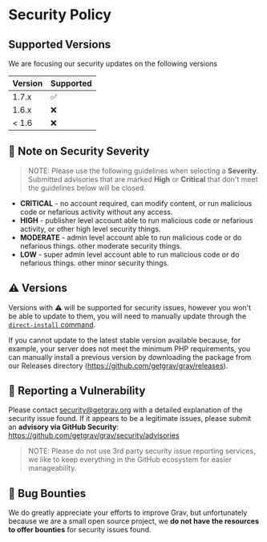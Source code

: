 # Security Policy

## Supported Versions

We are focusing our security updates on the following versions

| Version | Supported          |
| ------- | ------------------ |
| 1.7.x   | :white_check_mark: |
| 1.6.x   | :x:          |
| < 1.6   | :x:                |

## :pushpin: Note on Security Severity

> NOTE: Please use the following guidelines when selecting a **Severity**.  Submitted advisories that are marked **High** or **Critical** that don't meet the guidelines below will be closed.

* **CRITICAL** - no account required, can modify content, or run malicious code or nefarious activity without any access.
* **HIGH** - publisher level account able to run malicious code or nefarious activity, or other high level security things.
* **MODERATE** - admin level account able to run malicious code or do nefarious things. other moderate security things.
* **LOW** - super admin level account able to run malicious code or do nefarious things. other minor security things.

## :warning: Versions

Versions with :warning: will be supported for security issues, however you won't be able to update to them, you will need to manually update through the [`direct-install` command](https://learn.getgrav.org/17/admin-panel/tools).

If you cannot update to the latest stable version available because, for example, your server does not meet the minimum PHP requirements, you can manually install a previous version by downloading the package from our Releases directory (https://github.com/getgrav/grav/releases).

## :pencil: Reporting a Vulnerability

Please contact security@getgrav.org with a detailed explanation of the security issue found.  If it appears to be a legitimate issues, please submit an **advisory via GitHub Security**: https://github.com/getgrav/grav/security/advisories

> NOTE: Please do not use 3rd party security issue reporting services, we like to keep everything in the GitHub ecosystem for easier manageability.

## :bug: Bug Bounties

We do greatly appreciate your efforts to improve Grav, but unfortunately because we are a small open source project, we **do not have the resources to offer bounties** for security issues found.  


